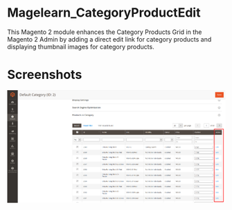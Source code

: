 # Magelearn_CategoryProductEdit
This Magento 2 module enhances the Category Products Grid in the Magento 2 Admin by adding a direct edit link for category products and displaying thumbnail images for category products.
# Screenshots

![Admin_category_product_edit](/assests/Category-edit.png)
